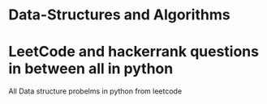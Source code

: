 # Data-Structures and Algorithms 
# LeetCode and hackerrank questions in between all in python

All Data structure probelms in python from leetcode
